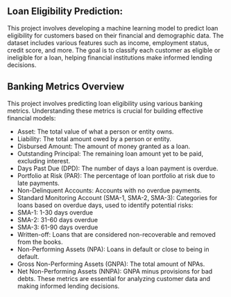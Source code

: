 ## Loan Eligibility Prediction:
This project involves developing a machine learning model to predict loan eligibility for customers based on their financial and demographic data. The dataset includes various features such as income, employment status, credit score, and more. The goal is to classify each customer as eligible or ineligible for a loan, helping financial institutions make informed lending decisions.

## Banking Metrics Overview
This project involves predicting loan eligibility using various banking metrics. Understanding these metrics is crucial for building effective financial models:

- Asset: The total value of what a person or entity owns.
- Liability: The total amount owed by a person or entity.
- Disbursed Amount: The amount of money granted as a loan.
- Outstanding Principal: The remaining loan amount yet to be paid, excluding interest.
- Days Past Due (DPD): The number of days a loan payment is overdue.
- Portfolio at Risk (PAR): The percentage of loan portfolio at risk due to late payments.
- Non-Delinquent Accounts: Accounts with no overdue payments.
- Standard Monitoring Account (SMA-1, SMA-2, SMA-3): Categories for loans based on overdue days, used to identify potential risks:
- SMA-1: 1-30 days overdue
- SMA-2: 31-60 days overdue
- SMA-3: 61-90 days overdue
- Written-off: Loans that are considered non-recoverable and removed from the books.
- Non-Performing Assets (NPA): Loans in default or close to being in default.
- Gross Non-Performing Assets (GNPA): The total amount of NPAs.
- Net Non-Performing Assets (NNPA): GNPA minus provisions for bad debts.
These metrics are essential for analyzing customer data and making informed lending decisions.

